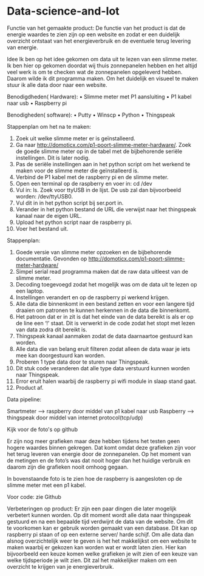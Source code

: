 # Data-science-and-Iot
Functie van het gemaakte product:
De functie van het product is dat de energie waardes te zien zijn op een website en zodat er een duidelijk overzicht ontstaat van het energieverbruik en de eventuele terug levering van energie.

Idee
Ik ben op het idee gekomen om data uit te lezen van een slimme meter. Ik ben hier op gekomen doordat wij thuis zonnepanelen hebben en het altijd veel werk is om te checken wat de zonnepanelen opgeleverd hebben. Daarom wilde ik dit programma maken. Om het duidelijk en visueel te maken stuur ik alle data door naar een website.

Benodigdheden( Hardware):
•	Slimme meter met P1 aansluiting
•	P1 kabel naar usb
•	Raspberry pi

Benodigheden( software):
•	Putty
•	Winscp
•	Python
•	Thingspeak


Stappenplan om het na te maken:
1.	Zoek uit welke slimme meter er is geïnstalleerd.
2.	Ga naar http://domoticx.com/p1-poort-slimme-meter-hardware/. Zoek de goede slimme meter op in de tabel met de bijbehorende seriële instellingen. Dit is later nodig.
3.	Pas de seriële instellingen aan in het python script om het werkend te maken voor de slimme meter die geïnstalleerd is.
4.	Verbind de P1 kabel met de raspberry pi en de slimme meter.
5.	Open een terminal op de raspberry en voer in: cd /dev
6.	Vul in: ls. Zoek voor ttyUSB in de lijst. De usb zal dan bijvoorbeeld worden: /dev/ttyUSB0.
7.	Vul dit in in het python script bij ser.port in.
8.	Verander in het python bestand de URL die verwijst naar het thingspeak kanaal naar de eigen URL.
9.	Upload het python script naar de raspberry pi. 	
10.	Voer het bestand uit.

Stappenplan:
1.	Goede versie van slimme meter opzoeken en de bijbehorende documentatie. Gevonden op http://domoticx.com/p1-poort-slimme-meter-hardware/ 
2.	Simpel serial read programma maken dat de raw data uitleest van de slimme meter. 
3.	Decoding toegevoegd zodat het mogelijk was om de data uit te lezen op een laptop.
4.	Instellingen verandert en op de raspberry pi werkend krijgen.
5.	Alle data die binnenkomt in een bestand zetten en voor een langere tijd draaien om patronen te kunnen herkennen in de data die binnenkomt.
6.	Het patroon dat er in zit is dat het einde van de data bereikt is als er op de line een ‘!’ staat. Dit is verwerkt in de code zodat het stopt met lezen van data zodra dit bereikt is.
7.	Thingspeak kanaal aanmaken zodat de data daarnaartoe gestuurd kan worden. 
8.	Alle data die van belang eruit filteren zodat alleen de data waar je iets mee kan doorgestuurd kan worden.
9.	Proberen 1 type data door te sturen naar Thingspeak.
10.	Dit stuk code veranderen dat alle type data verstuurd kunnen worden naar Thingspeak.
11.	Error eruit halen waarbij de raspberry pi wifi module in slaap stand gaat.
12.	Product af.


Data pipeline:

Smartmeter --> raspberry 	door middel van p1 kabel naar usb 
Raspberry --> thingspeak	door middel van internet protocol(tcp/udp)

Kijk voor de foto's op github
 
Er zijn nog meer grafieken maar deze hebben tijdens het testen geen hogere waardes binnen gekregen. Dat komt omdat deze grafieken zijn voor het terug leveren van energie door de zonnepanelen. Op het moment van de metingen en de foto’s was dat nooit hoger dan het huidige verbruik en daarom zijn die grafieken nooit omhoog gegaan.
 
In bovenstaande foto is te zien hoe de raspberry is aangesloten op de slimme meter met een p1 kabel.

Voor code: zie Github

Verbeteringen op product:
Er zijn een paar dingen die later mogelijk verbetert kunnen worden. 
Op dit moment wordt alle data naar thingspeak gestuurd en na een bepaalde tijd verdwijnt de data 
van de website. Om dit te voorkomen kan er gebruik worden gemaakt van een database. Dit kan op 
raspberry pi staan of op een externe server/ harde schijf. Om alle data dan alsnog overzichtelijk weer 
te geven is het het makkelijkst om een website te maken waarbij er gekozen kan worden wat er wordt laten zien. Hier kan bijvoorbeeld een keuze komen welke grafieken je wilt zien of een keuze van welke tijdsperiode je wilt zien. Dit zal het makkelijker maken om een overzicht te krijgen van je energieverbruik.
